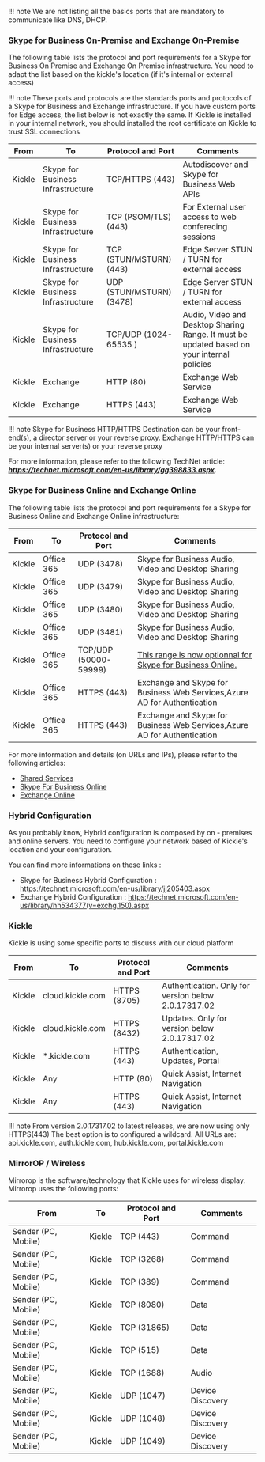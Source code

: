 <!--
    Page : Administration/Network
    Author : Alexis CONIA
    Latest Update : 07/07/2017
    Confidential : No
	Partner : No
	Public : Yes
    Version : 1.1
-->

!!! note
    We are not listing all the basics ports that are mandatory to communicate like DNS, DHCP.

### Skype for Business On-Premise and Exchange On-Premise

The following table lists the protocol and port requirements for a Skype for Business On Premise and Exchange On Premise infrastructure.
You need to adapt the list based on the kickle's location (if it's internal or external access)

!!! note
    These ports and protocols are the standards ports and protocols of a Skype for Business and Exchange infrastructure. If you have custom ports for Edge access, the list below is not exactly the same.
    If Kickle is installed in your internal network, you should installed the root certificate on Kickle to trust SSL connections

|From   |To   | Protocol and Port   |Comments   |
|---|---|---|---|
| Kickle  | Skype for Business Infrastructure  | TCP/HTTPS (443)  | Autodiscover and Skype for Business Web APIs  |
| Kickle  | Skype for Business Infrastructure  | TCP (PSOM/TLS) (443)  | For External user access to web conferecing sessions |
| Kickle  | Skype for Business Infrastructure  | TCP (STUN/MSTURN) (443)  | Edge Server STUN / TURN for external access  |
| Kickle  | Skype for Business Infrastructure  | UDP (STUN/MSTURN) (3478)  | Edge Server STUN / TURN for external access  |
| Kickle  | Skype for Business Infrastructure  | TCP/UDP (1024-65535 )  | Audio, Video and Desktop Sharing Range. It must be updated based on your internal policies|
| Kickle  | Exchange  | HTTP (80)  | Exchange Web Service      |
| Kickle  | Exchange  | HTTPS (443)  | Exchange Web Service    |


!!! note
    Skype for Business HTTP/HTTPS Destination can be your front-end(s), a director server or your reverse proxy.
    Exchange HTTP/HTTPS can be your internal server(s) or your reverse proxy

For more information, please refer to the following TechNet article: ***<https://technet.microsoft.com/en-us/library/gg398833.aspx>.***

### Skype for Business Online and Exchange Online

The following table lists the protocol and port requirements for a Skype for Business Online and Exchange Online infrastructure:

|From   |To   | Protocol and Port   |Comments   |
|---|---|---|---|
| Kickle  | Office 365  | UDP (3478)  | Skype for Business Audio, Video and Desktop Sharing  |
| Kickle  | Office 365  | UDP (3479)  | Skype for Business Audio, Video and Desktop Sharing  |
| Kickle  | Office 365  | UDP (3480)  | Skype for Business Audio, Video and Desktop Sharing  |
| Kickle  | Office 365  | UDP (3481)  | Skype for Business Audio, Video and Desktop Sharing  |
| Kickle  | Office 365  | TCP/UDP (50000-59999)  | [This range is now optionnal for Skype for Business Online.](https://techcommunity.microsoft.com/t5/Skype-for-Business-Blog/Simplified-port-requirements-for-Skype-for-Business-Online/ba-p/77094)  |
| Kickle  | Office 365  | HTTPS (443)  | Exchange and Skype for Business Web Services,Azure AD for Authentication    |
| Kickle  | Office 365  | HTTPS (443)  | Exchange and Skype for Business Web Services,Azure AD for Authentication    |

For more information and details (on URLs and IPs), please refer to the following articles: 

*   <a href="https://support.office.com/en-us/article/Office-365-URLs-and-IP-address-ranges-8548a211-3fe7-47cb-abb1-355ea5aa88a2?ui=en-US&rs=en-US&ad=US&fromAR=1#bkmk_portal-identity" target="_blank">Shared Services</a>
*   <a href="https://support.office.com/en-us/article/Office-365-URLs-and-IP-address-ranges-8548a211-3fe7-47cb-abb1-355ea5aa88a2?ui=en-US&rs=en-US&ad=US&fromAR=1#bkmk_lyo" target="_blank">Skype For Business Online</a>
*   <a href="https://support.office.com/en-us/article/Office-365-URLs-and-IP-address-ranges-8548a211-3fe7-47cb-abb1-355ea5aa88a2?ui=en-US&rs=en-US&ad=US&fromAR=1#bkmk_exo" target="_blank">Exchange Online</a>

### Hybrid Configuration

As you probably know, Hybrid configuration is composed by on - premises and online servers. You need to configure your network based of Kickle's location and your configuration.

You can find more informations on these links : 

* Skype for Business Hybrid Configuration : https://technet.microsoft.com/en-us/library/jj205403.aspx
* Exchange Hybrid Configuration : https://technet.microsoft.com/en-us/library/hh534377(v=exchg.150).aspx

### Kickle

Kickle is using some specific ports to discuss with our cloud platform

|From   |To   | Protocol and Port   |Comments   |
|---|---|---|---|
| Kickle   | cloud.kickle.com   | HTTPS (8705)  | Authentication. Only for version below 2.0.17317.02  |
| Kickle  | cloud.kickle.com  | HTTPS (8432)  | Updates. Only for version below 2.0.17317.02  |
| Kickle   | *.kickle.com   | HTTPS (443)  | Authentication, Updates, Portal   |
| Kickle  | Any  | HTTP (80)  | Quick Assist, Internet Navigation  |
| Kickle  | Any  | HTTPS (443)  | Quick Assist, Internet Navigation  |

!!! note
    From version 2.0.17317.02 to latest releases, we are now using only HTTPS(443)
    The best option is to configured a wildcard. All URLs are: api.kickle.com, auth.kickle.com, hub.kickle.com, portal.kickle.com

### MirrorOP / Wireless

Mirrorop is the software/technology that Kickle uses for wireless display. Mirrorop uses the following ports:

|From   |To   | Protocol and Port   |Comments   |
|---|---|---|---|
| Sender (PC, Mobile)   | Kickle  | TCP (443)  | Command   |
| Sender (PC, Mobile)   | Kickle  | TCP (3268)  | Command  |
| Sender (PC, Mobile)   | Kickle  | TCP (389)  | Command  |
| Sender (PC, Mobile)   | Kickle  | TCP (8080)  | Data  |
| Sender (PC, Mobile)   | Kickle  | TCP (31865)  | Data  |
| Sender (PC, Mobile)   | Kickle  | TCP (515)  | Data  |
| Sender (PC, Mobile)   | Kickle  | TCP (1688)  | Audio  |
| Sender (PC, Mobile)   | Kickle  | UDP (1047)  | Device Discovery  |
| Sender (PC, Mobile)   | Kickle  | UDP (1048)  | Device Discovery  |
| Sender (PC, Mobile)   | Kickle  | UDP (1049)  | Device Discovery  |